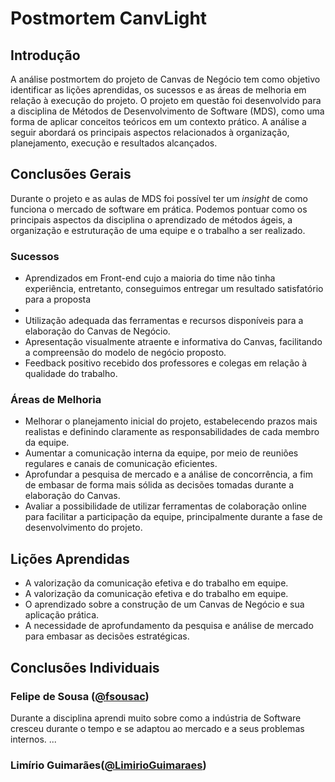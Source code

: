 # Postmortem CanvLight

## Introdução
A análise postmortem do projeto de Canvas de Negócio tem como objetivo identificar as lições aprendidas, os sucessos e as áreas de melhoria em relação à execução do projeto. O projeto em questão foi desenvolvido para a disciplina de Métodos de Desenvolvimento de Software (MDS), como uma forma de aplicar conceitos teóricos em um contexto prático. A análise a seguir abordará os principais aspectos relacionados à organização, planejamento, execução e resultados alcançados.

## Conclusões Gerais
Durante o projeto e as aulas de MDS foi possível ter um _insight_ de como funciona o mercado de software em prática. Podemos pontuar como os principais aspectos da disciplina o aprendizado de métodos ágeis, a organização e estruturação de uma equipe e o trabalho a ser realizado.

### Sucessos
- Aprendizados em Front-end cujo a maioria do time não tinha experiência, entretanto, conseguimos entregar um resultado satisfatório para a proposta
- 
- Utilização adequada das ferramentas e recursos disponíveis para a elaboração do Canvas de Negócio.
- Apresentação visualmente atraente e informativa do Canvas, facilitando a compreensão do modelo de negócio proposto.
- Feedback positivo recebido dos professores e colegas em relação à qualidade do trabalho.

### Áreas de Melhoria
- Melhorar o planejamento inicial do projeto, estabelecendo prazos mais realistas e definindo claramente as responsabilidades de cada membro da equipe.
- Aumentar a comunicação interna da equipe, por meio de reuniões regulares e canais de comunicação eficientes.
- Aprofundar a pesquisa de mercado e a análise de concorrência, a fim de embasar de forma mais sólida as decisões tomadas durante a elaboração do Canvas.
- Avaliar a possibilidade de utilizar ferramentas de colaboração online para facilitar a participação da equipe, principalmente durante a fase de desenvolvimento do projeto.

## Lições Aprendidas
- A valorização da comunicação efetiva e do trabalho em equipe.
- A valorização da comunicação efetiva e do trabalho em equipe.
- O aprendizado sobre a construção de um Canvas de Negócio e sua aplicação prática.
- A necessidade de aprofundamento da pesquisa e análise de mercado para embasar as decisões estratégicas.

## Conclusões Individuais

### Felipe de Sousa ([@fsousac](https://github.com/fsousac))

Durante a disciplina aprendi muito sobre como a indústria de Software cresceu durante o tempo e se adaptou ao mercado e a seus problemas internos. ...

### Limírio Guimarães([@LimirioGuimaraes](https://github.com/LimirioGuimaraes))


